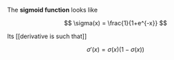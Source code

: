 The **sigmoid function** looks like

$$
\sigma(x) = \frac{1}{1+e^{-x}}
$$

Its [[derivative is such that]]

$$
\sigma'(x) = \sigma(x)\left(1 - \sigma(x)\right)
$$